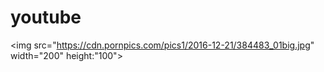 # youtube
<img src="https://cdn.pornpics.com/pics1/2016-12-21/384483_01big.jpg" width="200" height:"100">
